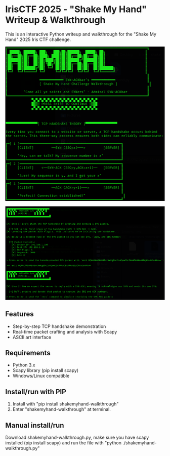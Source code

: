 # IrisCTF 2025 - "Shake My Hand" Writeup & Walkthrough
This is an interactive Python writeup and walkthrough for the "Shake My Hand" 2025 Iris CTF challenge.

![Title Screen](https://github.com/AdmiralSYN-ACKbar/shakemyhand-walkthrough/blob/main/screenshots/titlepage.png?raw=true)

![Mission 1](https://github.com/AdmiralSYN-ACKbar/shakemyhand-walkthrough/blob/main/screenshots/mission1.png?raw=true)

## Features
- Step-by-step TCP handshake demonstration
- Real-time packet crafting and analysis with Scapy
- ASCII art interface

## Requirements
- Python 3.x
- Scapy library (pip install scapy)
- Windows/Linux compatible

## Install/run with PIP
1. Install with "pip install shakemyhand-walkthrough"
2. Enter "shakemyhand-walkthrough" at terminal.

## Manual install/run
Download shakemyhand-walkthrough.py, make sure you have scapy installed (pip install scapy) and run the file with "python ./shakemyhand-walkthrough.py"

